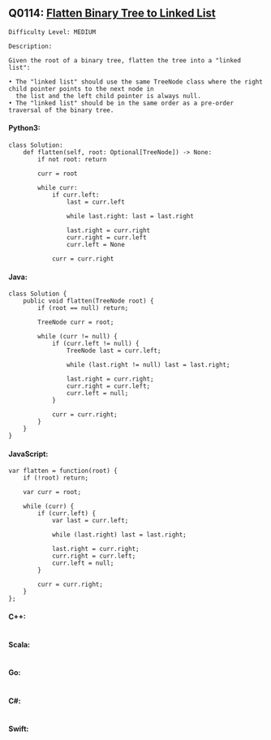 ## Q0114: [Flatten Binary Tree to Linked List](https://leetcode.com/problems/flatten-binary-tree-to-linked-list/)

```
Difficulty Level: MEDIUM
```

```
Description:

Given the root of a binary tree, flatten the tree into a "linked list":

• The "linked list" should use the same TreeNode class where the right child pointer points to the next node in
  the list and the left child pointer is always null.
• The "linked list" should be in the same order as a pre-order traversal of the binary tree.
```

#### Python3:

```
class Solution:
    def flatten(self, root: Optional[TreeNode]) -> None:
        if not root: return

        curr = root

        while curr:
            if curr.left:
                last = curr.left

                while last.right: last = last.right

                last.right = curr.right
                curr.right = curr.left
                curr.left = None

            curr = curr.right
```

#### Java:

```
class Solution {
    public void flatten(TreeNode root) {
        if (root == null) return;

        TreeNode curr = root;

        while (curr != null) {
            if (curr.left != null) {
                TreeNode last = curr.left;

                while (last.right != null) last = last.right;

                last.right = curr.right;
                curr.right = curr.left;
                curr.left = null;
            }

            curr = curr.right;
        }
    }
}
```

#### JavaScript:

```
var flatten = function(root) {
    if (!root) return;

    var curr = root;

    while (curr) {
        if (curr.left) {
            var last = curr.left;

            while (last.right) last = last.right;

            last.right = curr.right;
            curr.right = curr.left;
            curr.left = null;
        }

        curr = curr.right;
    }
};
```

#### C++:

```

```

#### Scala:

```

```

#### Go:

```

```

#### C#:

```

```

#### Swift:

```

```
